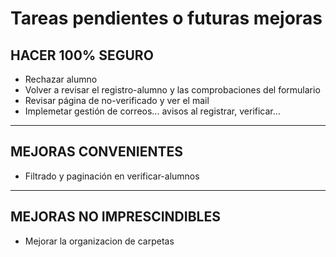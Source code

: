 # Tareas pendientes o futuras mejoras

## HACER 100% SEGURO

- Rechazar alumno
- Volver a revisar el registro-alumno y las comprobaciones del formulario
- Revisar página de no-verificado y ver el mail
- Implemetar gestión de correos... avisos al registrar, verificar...

---

## MEJORAS CONVENIENTES

- Filtrado y paginación en verificar-alumnos

---

## MEJORAS NO IMPRESCINDIBLES

- Mejorar la organizacion de carpetas

